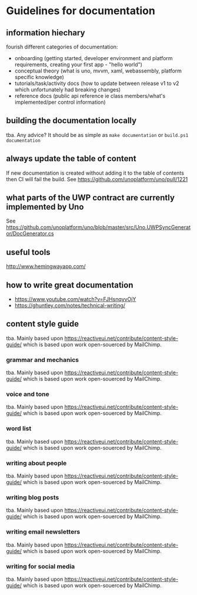 # Guidelines for documentation

## information hiechary

fourish different categories of documentation:

- onboarding (getting started, developer environment and platform requirements, creating your first app - "hello world")
- conceptual theory (what is uno, mvvm, xaml, webassembly, platform specific knowledge)
- tutorials/task/activity docs (how to update between release v1 to v2 which unfortunately had breaking changes)
- reference docs (public api reference ie class members/what's implemented/per control information)


## building the documentation locally

tba. Any advice? It should be as simple as `make documentation` or `build.ps1 documentation`

## always update the table of content

If new documentation is created without adding it to the table of contents then CI will fail the build. See https://github.com/unoplatform/uno/pull/1221

## what parts of the UWP contract are currently implemented by Uno

See https://github.com/unoplatform/uno/blob/master/src/Uno.UWPSyncGenerator/DocGenerator.cs

## useful tools

http://www.hemingwayapp.com/

## how to write great documentation

- https://www.youtube.com/watch?v=FJHsnqyvOjY
- https://ghuntley.com/notes/technical-writing/

## content style guide

tba. Mainly based upon https://reactiveui.net/contribute/content-style-guide/ which is based upon work open-souerced by MailChimp.

### grammar and mechanics

tba. Mainly based upon https://reactiveui.net/contribute/content-style-guide/ which is based upon work open-souerced by MailChimp.

### voice and tone

tba. Mainly based upon https://reactiveui.net/contribute/content-style-guide/ which is based upon work open-souerced by MailChimp.

### word list

tba. Mainly based upon https://reactiveui.net/contribute/content-style-guide/ which is based upon work open-souerced by MailChimp.

### writing about people

tba. Mainly based upon https://reactiveui.net/contribute/content-style-guide/ which is based upon work open-souerced by MailChimp.

### writing blog posts

tba. Mainly based upon https://reactiveui.net/contribute/content-style-guide/ which is based upon work open-souerced by MailChimp.

### writing email newsletters

tba. Mainly based upon https://reactiveui.net/contribute/content-style-guide/ which is based upon work open-souerced by MailChimp.

### writing for social media

tba. Mainly based upon https://reactiveui.net/contribute/content-style-guide/ which is based upon work open-souerced by MailChimp.

